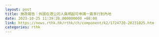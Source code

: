 ```yaml
---
layout: post
title: 施政報告：外國在港公司人員明起可申請一簽多行到內地
date: 2023-10-25 11:39:28.000000000 +08:00
link: https://news.rthk.hk/rthk/ch/component/k2/1724720-20231025.htm
categories: rthk
---
```



